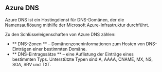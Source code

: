 ## Azure DNS

Azure DNS ist ein Hostingdienst für DNS-Domänen, der die Namensauflösung mithilfe der Microsoft Azure-Infrastruktur durchführt.

Zu den Schlüsseleigenschaften von Azure DNS zählen:

- ** DNS-Zonen ** – Domänenzoneninformationen zum Hosten von DNS-Einträgen einer bestimmten Domäne.
- ** DNS-Eintragssätze ** – eine Auflistung der Einträge eines bestimmten Typs. Unterstützte Typen sind A, AAAA, CNAME, MX, NS, SOA, SRV und TXT.

<!---HONumber=Oct15_HO3-->
